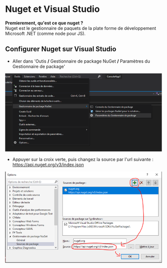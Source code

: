 # Nuget et Visual Studio

**Premierement, qu'est ce que nuget ?** <br>
Nuget est le gestionnaire de paquets de la plate forme de développement Microsoft .NET (comme node pour JS).

## Configurer Nuget sur Visual Studio

- Aller dans 'Outis **/** Gestionnaire de package NuGet **/** Paramètres du Gestionnaire de package' 

![parametres de gestionaires de packets](Screenshot_1.png)

- Appuyer sur la croix verte, puis changez la source par l'url suivante :
https://api.nuget.org/v3/index.json

![parametres de gestionaires de packets](Screenshot_2.PNG)
